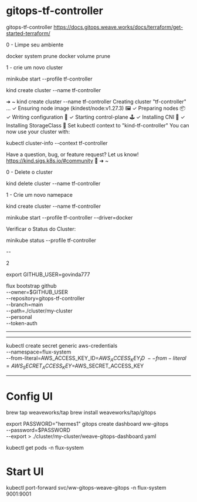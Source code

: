 # gitops-tf-controller
gitops-tf-controller https://docs.gitops.weave.works/docs/terraform/get-started-terraform/

0 - Limpe seu ambiente 

docker system prune
docker volume prune

1 - crie um novo cluster

minikube start --profile tf-controller


kind create cluster --name tf-controller

➜ ~ kind create cluster --name tf-controller
Creating cluster "tf-controller" ...
 ✓ Ensuring node image (kindest/node:v1.27.3) 🖼
 ✓ Preparing nodes 📦
 ✓ Writing configuration 📜
 ✓ Starting control-plane 🕹️
 ✓ Installing CNI 🔌
 ✓ Installing StorageClass 💾
Set kubectl context to "kind-tf-controller"
You can now use your cluster with:

kubectl cluster-info --context tf-controller



Have a question, bug, or feature request? Let us know! https://kind.sigs.k8s.io/#community 🙂
➜ ~

0 - Delete o cluster

kind delete cluster --name tf-controller

1 - Crie um novo namepace

kind create cluster --name tf-controller

minikube start --profile tf-controller  --driver=docker

Verificar o Status do Cluster:

minikube status --profile tf-controller


--

2 

export GITHUB_USER=govinda777

flux bootstrap github \
  --owner=$GITHUB_USER \
  --repository=gitops-tf-controller \
  --branch=main \
   --path=./cluster/my-cluster \
   --personal \
   --token-auth

---

---
kubectl create secret generic aws-credentials \
--namespace=flux-system \
--from-literal=AWS_ACCESS_KEY_ID=$AWS_ACCESS_KEY_ID \
--from-literal=AWS_SECRET_ACCESS_KEY=$AWS_SECRET_ACCESS_KEY

---

# Config UI

brew tap weaveworks/tap
brew install weaveworks/tap/gitops

export PASSWORD="hermes1"
gitops create dashboard ww-gitops \
  --password=$PASSWORD \
  --export > ./cluster/my-cluster/weave-gitops-dashboard.yaml

kubectl get pods -n flux-system

# Start UI

kubectl port-forward svc/ww-gitops-weave-gitops -n flux-system 9001:9001
